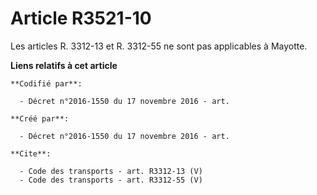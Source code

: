 # Article R3521-10

Les articles R. 3312-13 et R. 3312-55 ne sont pas applicables à Mayotte.

**Liens relatifs à cet article**

	**Codifié par**:

	  - Décret n°2016-1550 du 17 novembre 2016 - art.

	**Créé par**:

	  - Décret n°2016-1550 du 17 novembre 2016 - art.

	**Cite**:

	  - Code des transports - art. R3312-13 (V)
	  - Code des transports - art. R3312-55 (V)
